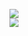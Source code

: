 [![](https://img.shields.io/badge/Made%20With-Github%20Spray-lightgrey.svg?style=for-the-badge&logo=github)](https://github.com/Annihil/github-spray#23128)  
[![](https://i.imgur.com/2DrTn0Z.gif)](https://github.com/Annihil/github-spray)